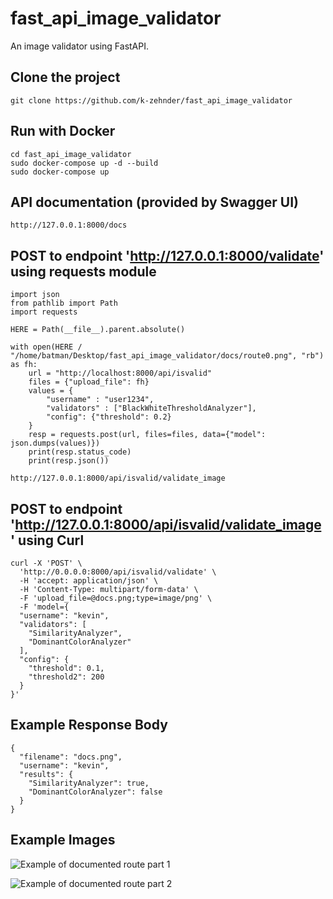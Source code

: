 # fast_api_image_validator

An image validator using FastAPI.

## Clone the project

```
git clone https://github.com/k-zehnder/fast_api_image_validator
```

## Run with Docker
```
cd fast_api_image_validator
sudo docker-compose up -d --build
sudo docker-compose up
```

## API documentation (provided by Swagger UI)
```
http://127.0.0.1:8000/docs
```

## POST to endpoint 'http://127.0.0.1:8000/validate' using requests module

```
import json
from pathlib import Path
import requests

HERE = Path(__file__).parent.absolute()

with open(HERE / "/home/batman/Desktop/fast_api_image_validator/docs/route0.png", "rb") as fh:
    url = "http://localhost:8000/api/isvalid"
    files = {"upload_file": fh}
    values = {
        "username" : "user1234", 
        "validators" : ["BlackWhiteThresholdAnalyzer"],
        "config": {"threshold": 0.2}
    }
    resp = requests.post(url, files=files, data={"model": json.dumps(values)})
    print(resp.status_code)
    print(resp.json())
```
```
http://127.0.0.1:8000/api/isvalid/validate_image
```

## POST to endpoint 'http://127.0.0.1:8000/api/isvalid/validate_image' using Curl

```
curl -X 'POST' \
  'http://0.0.0.0:8000/api/isvalid/validate' \
  -H 'accept: application/json' \
  -H 'Content-Type: multipart/form-data' \
  -F 'upload_file=@docs.png;type=image/png' \
  -F 'model={
  "username": "kevin",
  "validators": [
    "SimilarityAnalyzer",
    "DominantColorAnalyzer"
  ],
  "config": {
    "threshold": 0.1,
    "threshold2": 200
  }
}'
```

## Example Response Body

```	
{
  "filename": "docs.png",
  "username": "kevin",
  "results": {
    "SimilarityAnalyzer": true,
    "DominantColorAnalyzer": false
  }
}
```

## Example Images
![Example of documented route part 1](https://github.com/k-zehnder/fast_api_image_validator/blob/main/docs/route0.png)

![Example of documented route part 2](https://github.com/k-zehnder/fast_api_image_validator/blob/main/docs/route2.png)

